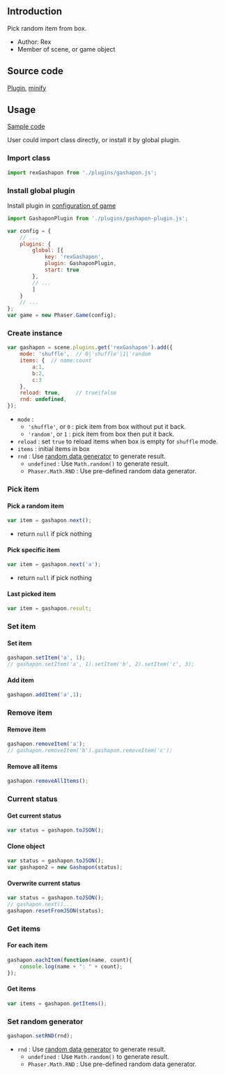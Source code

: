 ## Introduction

Pick random item from box.

- Author: Rex
- Member of scene, or game object

## Source code

[Plugin](https://github.com/rexrainbow/phaser3-rex-notes/blob/master/plugins/gashapon-plugin.js), [minify](https://github.com/rexrainbow/phaser3-rex-notes/blob/master/plugins/dist/rexgashaponplugin.min.js)

## Usage

[Sample code](https://github.com/rexrainbow/phaser3-rex-notes/tree/master/examples/gashapon)

User could import class directly, or install it by global plugin.

### Import class

```javascript
import rexGashapon from './plugins/gashapon.js';
```

### Install global plugin

Install plugin in [configuration of game](game.md#configuration)

```javascript
import GashaponPlugin from './plugins/gashapon-plugin.js';

var config = {
    // ...
    plugins: {
        global: [{
            key: 'rexGashapon',
            plugin: GashaponPlugin,
            start: true
        },
        // ...
        ]
    }
    // ...
};
var game = new Phaser.Game(config);
```

### Create instance

```javascript
var gashapon = scene.plugins.get('rexGashapon').add({
    mode: 'shuffle',  // 0|'shuffle'|1|'random
    items: {  // name:count
        a:1, 
        b:2, 
        c:3 
    },
    reload: true,     // true|false
    rnd: undefined,
});
```

- `mode` : 
    - `'shuffle'`, or `0` : pick item from box without put it back.
    - `'random'`, or `1` : pick item from box then put it back.
- `reload` : set `true` to reload items when box is empty for `shuffle` mode.
- `items` : initial items in box
- `rnd` : Use [random data generator](random-data-generator.md) to generate result.
    - `undefined` : Use `Math.random()` to generate result.
    - `Phaser.Math.RND` : Use pre-defined random data generator.

### Pick item

#### Pick a random item

```javascript
var item = gashapon.next();
```

- return `null` if pick nothing

#### Pick specific item

```javascript
var item = gashapon.next('a');
```

- return `null` if pick nothing

#### Last picked item

```javascript
var item = gashapon.result;
```

### Set item

#### Set item

```javascript
gashapon.setItem('a', 1);
// gashapon.setItem('a', 1).setItem('b', 2).setItem('c', 3);
```

#### Add item

```javascript
gashapon.addItem('a',1);
```

### Remove item

#### Remove item

```javascript
gashapon.removeItem('a');
// gashapon.removeItem('b').gashapon.removeItem('c');
```

#### Remove all items

```javascript
gashapon.removeAllItems();
```

### Current status

#### Get current status

```javascript
var status = gashapon.toJSON();
```

#### Clone object

```javascript
var status = gashapon.toJSON();
var gashapon2 = new Gashapon(status);
```

#### Overwrite current status

```javascript
var status = gashapon.toJSON();
// gashapon.next()...
gashapon.resetFromJSON(status);
```

### Get items

#### For each item

```javascript
gashapon.eachItem(function(name, count){
    console.log(name + ": " + count);
});
```

#### Get items

```javascript
var items = gashapon.getItems();
```

### Set random generator

```javascript
gashapon.setRND(rnd);
```

- `rnd` : Use [random data generator](random-data-generator.md) to generate result.
    - `undefined` : Use `Math.random()` to generate result.
    - `Phaser.Math.RND` : Use pre-defined random data generator.